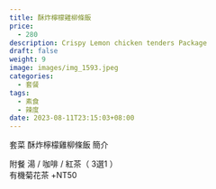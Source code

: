 ```yaml
---
title: 酥炸檸檬雞柳條飯
price:
  - 280
description: Crispy Lemon chicken tenders Package
draft: false
weight: 9
image: images/img_1593.jpeg
categories:
  - 套餐
tags:
  - 素食
  - 辣度
date: 2023-08-11T23:15:03+08:00
---
```


套菜 酥炸檸檬雞柳條飯 簡介

  附餐  湯 / 咖啡 / 紅茶（ 3選1 ）\
  有機菊花茶 +NT50
